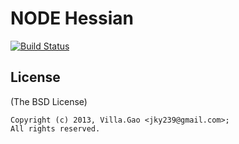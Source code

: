 # NODE Hessian


[![Build Status](https://travis-ci.org/villadora/<project>?branch=master)](https://travis-ci.org/villadora/<project>)

## License

(The BSD License)

    Copyright (c) 2013, Villa.Gao <jky239@gmail.com>;
    All rights reserved.
